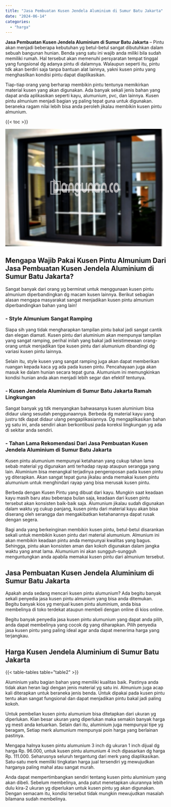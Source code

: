 ```yaml
---
title: "Jasa Pembuatan Kusen Jendela Aluminium di Sumur Batu Jakarta"
date: "2024-06-14"
categories: 
  - "harga"
---
```


**Jasa Pembuatan Kusen Jendela Aluminium di Sumur Batu Jakarta** – Pintu akan menjadi beberapa kebutuhan yg betul-betul sangat dibutuhkan dalam sebuah bangunan hunian. Benda yang satu ini wajib anda miliki bila sudah memiliki rumah. Hal tersebut akan memenuhi persyaratan tempat tinggal yang fungsional dg adanya pintu di dalamnya. Walaupun seperti itu, pintu tdk akan berdiri saja tanpa bantuan alat lainnya, yakni kusen pintu yang menghasilkan kondisi pintu dapat diaplikasikan.

Tiap-tiap orang yang berharap membikin pintu tentunya memikirkan material kusen yang akan digunakan. Ada banyak sekali jenis bahan yang dapat anda aplikasikan seperti kayu, alumunium, pvc, dan lainnya. Kusen pintu almunium menjadi bagian yg paling tepat guna untuk digunakan. beraneka ragam nilai lebih bisa anda peroleh jikalau membikin kusen pintu almunium.

{{< toc >}}

![Jasa Pembuatan Kusen Jendela Aluminium di Sumur Batu Jakarta](/images/harga-kusen-jendela-alumunium-37.png)

## Mengapa Wajib Pakai Kusen Pintu Almunium Dari Jasa Pembuatan Kusen Jendela Aluminium di Sumur Batu Jakarta?

Sangat banyak dari orang yg berminat untuk menggunaan kusen pintu almunium diperbandingkan dg macam kusen lainnya. Berikut sebagian alasan mengapa masyarakat sangat menjadikan kusen pintu almunium diperbandingkan bahan yang lain!

### \- Style Almunium Sangat Ramping

Siapa sih yang tidak mengharapkan tampilan pintu bakal jadi sangat cantik dan elegan diamati. Kusen pintu dari aluminium akan mempunyai tampilan yang sangat ramping, perihal inilah yang bakal jadi keistimewaan orang-orang untuk menjadikan tipe kusen pintu dari alumunium dibandingi dg variasi kusen pintu lainnya.

Selain itu, style kusen yang sangat ramping juga akan dapat memberikan ruangan kepada kaca yg ada pada kusen pintu. Pencahayaan juga akan masuk ke dalam hunian secara tepat guna. Alumunium ini memungkinkan kondisi hunian anda akan menjadi lebih segar dan efektif tentunya.

### \- Kusen Jendela Aluminium di Sumur Batu Jakarta Ramah Lingkungan

Sangat banyak yg tdk menyangkan bahwasanya kusen aluminium bisa didaur ulang sesudah penggunaannya. Berbeda dg material kayu yang justru tdk dapat didaur ulang pengaplikasiannya. Dg mengaplikasikan bahan yg satu ini, anda sendiri akan berkontibusi pada koreksi lingkungan yg ada di sekitar anda sendiri.

### \- Tahan Lama Rekomendasi Dari Jasa Pembuatan Kusen Jendela Aluminium di Sumur Batu Jakarta

Kusen pintu alumunium mempunyai ketahanan yang cukup tahan lama sebab material yg digunakan anti terhadap rayap ataupun serangga yang lain. Aluminium bisa menangkal terjadinya pengeroposan pada kusen pintu yg diterapkan. Akan sangat tepat guna jikalau anda memakai kusen pintu alumunium untuk menghindari rayap yang bisa merusak kusen pintu.

Berbeda dengan Kusen Pintu yang dibuat dari kayu. Mungkin saat keadaan kayu masih baru atau beberapa bulan saja, keadaan dari kusen pintu tersebut akan konsisten baik-baik saja. Alumunium jikalau sudah digunakan dalam waktu yg cukup panjang, kusen pintu dari material kayu akan bisa diserang oleh serangga dan mengakibatkan ketahanannya dapat rusak dengan segera.

Bagi anda yang berkeinginan membikin kusen pintu, betul-betul disarankan sekali untuk membikin kusen pintu dari material alumunium. Almunium ini akan membikin keadaan pintu anda mempunyai kwalitas yang bagus. Sehingga, pintu akan konsisten aman dan kokoh digunakan dalam jangka waktu yang amat lama. Alumunium ini akan sungguh-sungguh menguntungkan anda apabila memakai kusen pintu dari almunium tersebut.

## Jasa Pembuatan Kusen Jendela Aluminium di Sumur Batu Jakarta

Apakah anda sedang mencari kusen pintu alumunium? Ada begitu banyak sekali penyedia jasa kusen pintu almunium yang bisa anda ditemukan. Begitu banyak kios yg menjual kusen pintu aluminium, anda bisa membelinya di toko terdekat ataupun membeli dengan online di kios online.

Begitu banyak penyedia jasa kusen pintu alumunium yang dapat anda pilih, anda dapat membelinya yang cocok dg yang diharapkan. Pilih penyedia jasa kusen pintu yang paling ideal agar anda dapat menerima harga yang terjangkau.

## Harga Kusen Jendela Aluminium di Sumur Batu Jakarta

{{< table-tables table="table2" >}}

Aluminium yaitu bagian bahan yang memiliki kualitas baik. Pastinya anda tidak akan heran lagi dengan jenis material yg satu ini. Almunium juga acap kali diterapkan untuk beraneka jenis benda. Untuk dipakai pada kusen pintu tentu akan sangat fungsional dan dapat menjadikan pintu bakal jadi paling kokoh.

Untuk pembelian kusen pintu alumunium bisa ditetapkan dari ukuran yg diperlukan. Kian besar ukuran yang diperlukan maka semakin banyak harga yg mesti anda keluarkan. Selain dari itu, aluminium juga mempunyai tipe yg beragam, Setiap merk alumunium mempunyai poin harga yang berlainan pastinya.

Mengapa halnya kusen pintu alumunium 3 inch dg ukuran 1 inch dijual dg harga Rp. 96.000, untuk kusen pintu alumunium 4 inch dipasarkan dg harga Rp. 111.000. Seharusnya seluruh tergantung dari merk yang diaplikasikan. Satu-satu merk memiliki tingkatan harga jual tersendiri yg mewujudkan harganya paling mahal atau sangat murah.

Anda dapat mempertimbangkan sendiri tentang kusen pintu aluminium yang akan dibeli. Sebelum membelinya, anda patut menetapkan ukurannya lebih dulu kira-2 ukuran yg diperlukan untuk kusen pintu yg akan digunakan. Dengan semacam itu, kondisi tersebut tidak mungkin mewujudkan masalah bilamana sudah membelinya.
